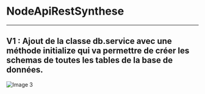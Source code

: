 # NodeApiRestSynthese



<hr/>
<h2>V1 : Ajout de la classe db.service avec une méthode initialize qui va permettre de créer les schemas de toutes les tables de la base de données.</h2>

![Image 3](https://user-images.githubusercontent.com/58790546/157229060-836b1ce2-0c82-4dbc-a94f-75c52f9c47cb.png)
